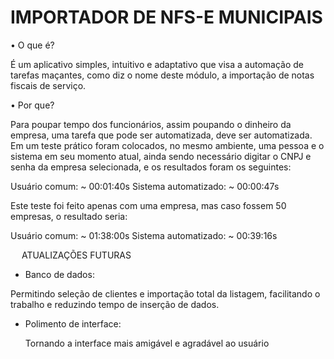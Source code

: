 # IMPORTADOR DE NFS-E MUNICIPAIS

•	O que é?

É um aplicativo simples, intuitivo e adaptativo que visa a automação de tarefas maçantes, como diz o nome deste módulo, a importação de notas fiscais de serviço.

•	Por que?

Para poupar tempo dos funcionários, assim poupando o dinheiro da empresa, uma tarefa que pode ser automatizada, deve ser automatizada.
Em um teste prático foram colocados, no mesmo ambiente, uma pessoa e o sistema em seu momento atual, ainda sendo necessário digitar o CNPJ e senha da empresa selecionada, e os resultados foram os seguintes:

Usuário comum:                                      ~ 00:01:40s
Sistema automatizado:                               ~ 00:00:47s

Este teste foi feito apenas com uma empresa, mas caso fossem 50 empresas, o resultado seria:

Usuário comum:                                       ~ 01:38:00s
Sistema automatizado:                                ~ 00:39:16s

 
ATUALIZAÇÕES FUTURAS

- Banco de dados:

Permitindo seleção de clientes e importação total da listagem, facilitando o trabalho e reduzindo tempo de inserção de dados.

- Polimento de interface:
	
	Tornando a interface mais amigável e agradável ao usuário
